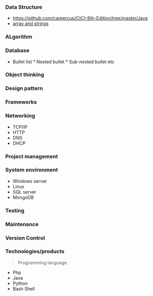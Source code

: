 <!-- https://github.com/tchapi/markdown-cheatsheet/blob/master/README.md -->
<!-- Stop and KEY CONCEPY and WHY level-->
### Data Structure
 - https://github.com/careercup/CtCI-6th-Edition/tree/master/Java
 - [array and strings](https://github.com/careercup/CtCI-6th-Edition/tree/master/Java/Ch%2001.%20Arrays%20and%20Strings)
### ALgorithm
### Database

* Bullet list
         * Nested bullet
               * Sub-nested bullet etc
### Object thinking
### Design pattern
### Frameworks
### Networking
- TCP/IP
- HTTP
- DNS
- DHCP
### Project management
### System environment
- Windows server
- Linux
- SQL server
- MongoDB
### Testing
### Maintenance
### Version Control
### Technologies/products
> Programming language
- Php
- Java
- Python
- Bash Shell
